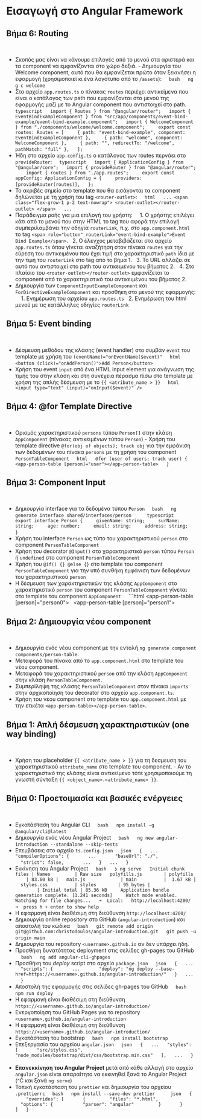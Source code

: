 # Εισαγωγή στο Angular Framework

## Βήμα 6: Routing
 
- Σκοπός μας είναι να κάνουμε επιλογές από το μενού στα αριστερά και τα component να εμφανίζονται στο χώρο δεξιά. - Δημιουργία του Welcome component, αυτό που θα εμφανίζεται πρώτο όταν ξεκινήσει η εφαρμογή (χρησιμοποιεί κι ένα λογότυπο από το `/assets`):
 
  ```bash   ng g c welcome   ```
 
- Στο αρχείο `app.routes.ts` ο πίνακας `routes` περιέχει αντικείμενα που είναι ο κατάλογος των path που εμφανίζονται στο μενού της εφαρμογής μαζί με το Angular component που αντιστοιχεί στο path.
 
  ```typescript   import { Routes } from "@angular/router";   import { EventBindExampleComponent } from "src/app/components/event-bind-example/event-bind-example.component";   import { WelcomeComponent } from "./components/welcome/welcome.component";
 
  export const routes: Routes = [     { path: "event-bind-example", component: EventBindExampleComponent },     { path: "welcome", component: WelcomeComponent },     { path: "", redirectTo: "/welcome", pathMatch: "full" },   ];   ```
 
- Ήδη στο αρχείο `app.config.ts` ο κατάλογος των routes περνάει στο `provideRouter`:
 
  ```typescript   import { ApplicationConfig } from "@angular/core";   import { provideRouter } from "@angular/router";
 
  import { routes } from "./app.routes";
 
  export const appConfig: ApplicationConfig = {     providers: [provideRouter(routes)],   };   ```
 
- Το ακριβές σημείο στο template που θα εισάγονται τα component δηλώνεται με τη χρήση του tag `<router-outlet>`:
 
  ```html   ... <span class="flex-grow-1 p-2 text-nowrap"> <router-outlet></router-outlet> </span>   ...   ```
 
- Παράδειγμα ροής για μια επιλογή του χρήστη:
 
  1. Ο χρήστης επιλέγει κάτι από το μενού που στην HTML το tag που αφορά την επιλογή συμπεριλαμβάνει την οδηγία `routerLink`, π.χ. στο `app.component.html` το tag `<span role="button" routerLink="event-bind-example">Event Bind Example</span>`.   2. Ο έλεγχος μεταβιβάζεται στο αρχείο `app.routes.ts` όπου γίνεται αναζήτηση στον πίνακα `routes` για την εύρεση του αντικειμένου που έχει τιμή στο χαρακτηριστικό `path` ίδια με την τιμή του `routerLink` στο tag από το βήμα 1.   3. To URL αλλάζει σε αυτό που αντιστοιχεί στο path του αντικειμένου του βήματος 2.   4. Στο πλαίσιο του `<router-outlet></router-outlet>` εμφανίζεται το component από το χαρακτηριστικό του αντικειμένου του βήματος 2.
 
- Δημιουργία των `ComponentInputExampleComponent` και `ForDirectiveExampleComponent` και προσθήκη στο μενού της εφαρμογής:
 
  1. Ενημέρωση του αρχείου `app.routes.ts`   2. Ενημέρωση του html μενού με τις κατάλληλες οδηγίες `routerLink`

## Βήμα 5: Event binding
 
- Δέσμευση μεθόδου της κλάσης (event handler) στο συμβάν `event` του template με χρήση του `(eventName)="onEventName($event)"`
 
  ```html <button (click)="onAddPerson()">Add Person</button>   ```
 
- Χρήση του event `input` από ένα HTML input element για ανάγνωση της τιμής του στην κλάση και στη συνέχεια πέρασμα πίσω στο template με χρήση της απλής δέσμευση με το `{{ <atribute_name > }}`
 
  ```html <input type="text" (input)="onInput($event)" />   ```


## Βήμα 4: @for Template Directive
 
- Ορισμός χαρακτηριστικού `persons` τύπου `Person[]` στην κλάση `AppComponent` (πίνακας αντικειμένων τύπου `Person`) - Χρήση του template directive `@for(obj of objects); track obj` για την εμφάνιση των δεδομένων του πίνακα `persons` με τη χρήση του component `PersonTableComponent`
 
  ```html   @for (user of users; track user) { <app-person-table [person]="user"></app-person-table>   }   ```


## Βήμα 3: Component Input
 
- Δημιουργία interface για τα δεδομένα τύπου `Person`
 
  ```bash   ng generate interface shared/interfaces/person   ```
 
  ```typescript   export interface Person {     givenName: string;     surName: string;     age: number;     email: string;     address: string;   }   ```
 
- Χρήση του interface `Person` ως τύπο του χαρακτηριστικού `person` στο component `PersonTableComponent`
 
- Χρήση του decorator `@Input()` στο χαρακτηριστικό `person` τύπου `Person` ή `undefined` στο component `PersonTableComponent`
 
- Χρήση του `@if() {} @else {}` στο template του component `PersonTableComponent` για την υπό συνθήκη εμφάνιση των δεδομένων του χαρακτηριστικού `person`
 
- Η δέσμευση των χαρακτηριστικών της κλάσης `AppComponent` στο χαρακτηριστικό `person` του component `PersonTableComponent` γίνεται στο template του component `AppComponent`
 
  ```html <app-person-table [person]="person0"></app-person-table> <!-- Χωρίς δέσμευση στο επόμενο --> <app-person-table></app-person-table> <app-person-table [person]="person1"></app-person-table>

## Βήμα 2: Δημιουργία νέου component
 
- Δημιουργία ενός νέου component με την εντολή `ng generate component components/person-table`.
- Μεταφορά του πίνακα από το `app.component.html` στο template του νέου component.
- Μεταφορά του χαρακτηριστικού `person` από την κλάση `AppComponent` στην κλάση `PersonTableComponent`.
- Συμπερίληψη της κλάσης `PersonTableComponent` στον πίνακα `imports` στην αρχικοποίηση του decorator στο αρχείο `app.component.ts`.
- Χρήση του νέου component στο template του `app.component.html` με την ετικέτα `<app-person-table></app-person-table>`.


## Βήμα 1: Απλή δέσμευση χαρακτηριστικών (one way binding)
 
- Χρήση του placeholder `{{ <atribute_name > }}` για τη δεσμευση του χαρακτηριστικού `attribute_name` στο template του component. - Αν το χαρακτηριστικό της κλάσης είναι αντικείμενο τότε χρησιμοποιούμε τη γνωστή σύνταξη `{{ <object_name>.<attribute_name> }}`.
 
## Βήμα 0: Προετοιμασία και βασικές ενέργειες

 
- Εγκατάσταση του Angular CLI
 
  ```bash
  npm install -g @angular/cli@latest
  ```
 
- Δημιουργία ενός νέου Angular Project
 
  ```bash
  ng new angular-introduction --standalone --skip-tests
  ```
 
- Επεμβάσεις στο αρχείο `ts.config.json`
 
  ```json
  {
  ...
  "compilerOptions": {
      ...
      "baseUrl": "./",
      "strict": false,
      ...
  }
  ...
  }
  ```
 
- Εκκίνηση του Angular Project
 
  ```bash
  ❯ ng serve
  Initial chunk files | Names         | Raw size
  polyfills.js        | polyfills     | 83.60 kB |
  main.js             | main          |  1.67 kB |
  styles.css          | styles        | 95 bytes |
 
                      | Initial total | 85.36 kB
 
  Application bundle generation complete. [1.241 seconds]
 
  Watch mode enabled. Watching for file changes...
  ➜  Local:   http://localhost:4200/
  ➜  press h + enter to show help
  ```
 
- Η εφαρμογή είναι διαθέσιμη στη διεύθυνση `http://localhost:4200/`
 
- Δημιουργία online repository στο GitHub (`angular-introduction`) και αποστολή του κώδικα
 
  ```bash
  git remote add origin git@github.com:christodoulos/angular-introduction.git
  git push -u origin main
  ```
 
- Δημιουργία του repository `<username>.github.io` αν δεν υπάρχει ήδη.
 
- Προσθήκη δυνατότητας deployment στις σελίδες gh-pages του GitHub
 
  ```bash
  ng add angular-cli-ghpages
  ```
 
- Προσθήκη του _deploy_ script στο αρχείο `package.json`
 
  ```json
  {
  ...
  "scripts": {
      ...
      "deploy": "ng deploy --base-href=https://<username>.github.io/angular-introduction/"
  }
  ...
  }
  ```
 
- Αποστολή της εφαρμογής στις σελίδες gh-pages του GitHub
 
  ```bash
  npm run deploy
  ```
 
- Η εφαρμογή είναι διαθέσιμη στη διεύθυνση `https://<username>.github.io/angular-introduction/`
 
- Ενεργοποίηση του GitHub Pages για το repository `<username>.github.io/angular-introduction`
 
- Η εφαρμογή είναι διαθέσιμη στη διεύθυνση `https://<username>.github.io/angular-introduction/`
 
- Εγκατάσταση του bootstrap
 
  ```bash
  npm install bootstrap
  ```
 
- Επεξεργασία του αρχείου `angular.json`
 
  ```json
  {
  ...
  "styles": [
      "src/styles.css",
      "node_modules/bootstrap/dist/css/bootstrap.min.css"
  ],
  ...
  }
  ```
 
- **Επανεκκίνηση του Angular Project** μετά από κάθε αλλαγή στο αρχείο `angular.json` είναι απαραίτητο να εκκινηθεί ξανά το Angular Project (^C και ξανά `ng serve`)
 
- Τοπική εγκατάσταση του `prettier` και δημιουργία του αρχείου `.prettierrc`
 
  ```bash
  npm install --save-dev prettier
  ```
 
  ```json
  {
    "overrides": [
      {
        "files": "*.html",
        "options": {
          "parser": "angular"
        }
      }
    ]
  }
  ```
